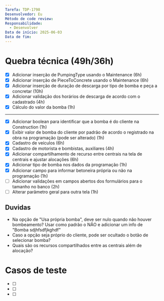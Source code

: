 ```yaml
---
Tarefa: TDP-1798
Desenvolvedor: Eu
Método de code review: 
Responsabilidade:
  - Desenvolver
Data de início: 2025-06-03
Data de fim:
---
```

# Quebra técnica (49h/36h)

- [x] Adicionar inserção de PumpingType usando o Maintenance (6h)
- [x] Adicionar inserção de PieceToConcrete usando o Maintenance (6h)
- [x] Adicionar inserção de duração de descarga por tipo de bomba e peça a concretar (10h)
- [x] Adicionar validação dos horários de descarga de acordo com o cadastrado (4h)
- [x] Cálculo do valor da bomba (1h)
----
- [x] Adicionar boolean para identificar que a bomba é do cliente na Construction (1h)
- [x] Exibir valor de bomba do cliente por padrão de acordo o registrado na obra na programação (pode ser alterado) (1h)
- [x] Cadastro de veículos (6h)
- [x] Cadastro de motorista e bombistas, auxiliares (4h)
- [x] Adicionar compartilhamento de recurso entre centrais na tela de centrais e ajustar alocações (6h)
- [x] Adicionar tipo de bomba nos dados da programação (1h)
- [x] Adicionar campo para informar betoneira própria ou não na programação (1h)
- [ ] Adicionar validações em campos abertos dos formulários para o tamanho no banco (2h)
- [ ] Alterar parâmetro geral para outra tela (1h)
## Duvidas

- Na opção de "Usa própria bomba", deve ser nulo quando não houver bombeamento? Usar como padrão o NÃO e adicionar um info de "Bomba sdjhfsdfjkghdf"
- Caso a opção seja próprio do cliente, pode ser ocultado o botão de selecionar bomba?
- Quais são os recursos compartilhados entre as centrais além de alocação?
# Casos de teste

- [ ] 
- [ ] 
- [ ] 



